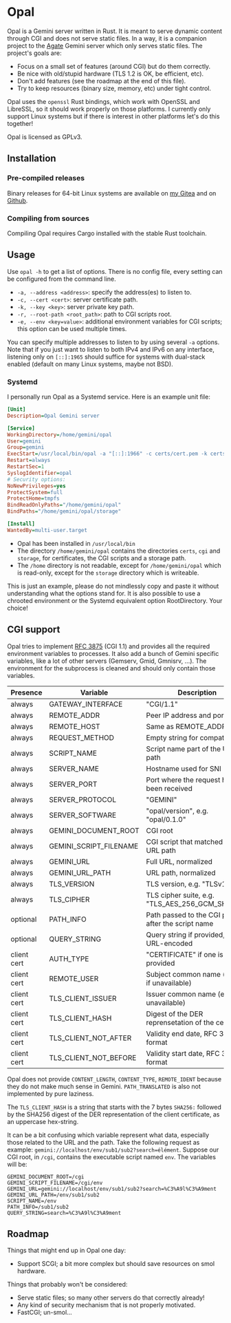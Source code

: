Opal
====

Opal is a Gemini server written in Rust. It is meant to serve dynamic content
through CGI and does not serve static files. In a way, it is a companion project
to the [Agate][agate] Gemini server which only serves static files. The
project's goals are:

- Focus on a small set of features (around CGI) but do them correctly.
- Be nice with old/stupid hardware (TLS 1.2 is OK, be efficient, etc).
- Don't add features (see the roadmap at the end of this file).
- Try to keep resources (binary size, memory, etc) under tight control.

Opal uses the `openssl` Rust bindings, which work with OpenSSL and LibreSSL, so
it should work properly on those platforms. I currently only support Linux
systems but if there is interest in other platforms let's do this together!

Opal is licensed as GPLv3.

[agate]: https://github.com/mbrubeck/agate/



Installation
------------

### Pre-compiled releases

Binary releases for 64-bit Linux systems are available on [my Gitea][gitea-rel]
and on [Github][gh-rel].

[gitea-rel]: https://git.dece.space/Dece/Opal/releases
[gh-rel]: https://github.com/Dece/Opal/releases

### Compiling from sources

Compiling Opal requires Cargo installed with the stable Rust toolchain.



Usage
-----

Use `opal -h` to get a list of options. There is no config file, every setting
can be configured from the command line.

- `-a, --address <address>`: specify the address(es) to listen to.
- `-c, --cert <cert>`: server certificate path.
- `-k, --key <key>`: server private key path.
- `-r, --root-path <root_path>`: path to CGI scripts root.
- `-e, --env <key=value>`: additional environment variables for CGI scripts;
    this option can be used multiple times.

You can specify multiple addresses to listen to by using several `-a` options.
Note that if you just want to listen to both IPv4 and IPv6 on any interface,
listening only on `[::]:1965` should suffice for systems with dual-stack
enabled (default on many Linux systems, maybe not BSD).

### Systemd

I personally run Opal as a Systemd service. Here is an example unit file:

``` ini
[Unit]
Description=Opal Gemini server

[Service]
WorkingDirectory=/home/gemini/opal
User=gemini
Group=gemini
ExecStart=/usr/local/bin/opal -a "[::]:1966" -c certs/cert.pem -k certs/key.pem -r cgi -e STORAGE_ROOT=storage
Restart=always
RestartSec=1
SyslogIdentifier=opal
# Security options:
NoNewPrivileges=yes
ProtectSystem=full
ProtectHome=tmpfs
BindReadOnlyPaths="/home/gemini/opal"
BindPaths="/home/gemini/opal/storage"

[Install]
WantedBy=multi-user.target
```

- Opal has been installed in `/usr/local/bin`
- The directory `/home/gemini/opal` contains the directories `certs`, `cgi` and
    `storage`, for certificates, the CGI scripts and a storage path.
- The `/home` directory is not readable, except for `/home/gemini/opal` which is
    read-only, except for the `storage` directory which is writeable.

This is just an example, please do not mindlessly copy and paste it without
understanding what the options stand for. It is also possible to use a chrooted
environment or the Systemd equivalent option RootDirectory. Your choice!



CGI support
-----------

Opal tries to implement [RFC 3875][rfc3875] (CGI 1.1) and provides all the
required environment variables to processes. It also add a bunch of Gemini
specific variables, like a lot of other servers (Gemserv, Gmid, Gmnisrv, …). The
environment for the subprocess is cleaned and should only contain those
variables.

[rfc3875]: https://datatracker.ietf.org/doc/html/rfc3875

| Presence    | Variable               | Description                                          |
|-------------|------------------------|------------------------------------------------------|
| always      | GATEWAY_INTERFACE      | "CGI/1.1"                                            |
| always      | REMOTE_ADDR            | Peer IP address and port                             |
| always      | REMOTE_HOST            | Same as REMOTE_ADDR                                  |
| always      | REQUEST_METHOD         | Empty string for compatibility                       |
| always      | SCRIPT_NAME            | Script name part of the URL path                     |
| always      | SERVER_NAME            | Hostname used for SNI                                |
| always      | SERVER_PORT            | Port where the request has been received             |
| always      | SERVER_PROTOCOL        | "GEMINI"                                             |
| always      | SERVER_SOFTWARE        | "opal/version", e.g. "opal/0.1.0"                    |
| always      | GEMINI_DOCUMENT_ROOT   | CGI root                                             |
| always      | GEMINI_SCRIPT_FILENAME | CGI script that matched the URL path                 |
| always      | GEMINI_URL             | Full URL, normalized                                 |
| always      | GEMINI_URL_PATH        | URL path, normalized                                 |
| always      | TLS_VERSION            | TLS version, e.g. "TLSv1.3"                          |
| always      | TLS_CIPHER             | TLS cipher suite, e.g. "TLS_AES_256_GCM_SHA384"      |
| optional    | PATH_INFO              | Path passed to the CGI process after the script name |
| optional    | QUERY_STRING           | Query string if provided, still URL-encoded          |
| client cert | AUTH_TYPE              | "CERTIFICATE" if one is provided                     |
| client cert | REMOTE_USER            | Subject common name (empty if unavailable)           |
| client cert | TLS_CLIENT_ISSUER      | Issuer common name (empty if unavailable)            |
| client cert | TLS_CLIENT_HASH        | Digest of the DER reprensetation of the cert         |
| client cert | TLS_CLIENT_NOT_AFTER   | Validity end date, RFC 3339 format                   |
| client cert | TLS_CLIENT_NOT_BEFORE  | Validity start date, RFC 3339 format                 |

Opal does not provide `CONTENT_LENGTH`, `CONTENT_TYPE`, `REMOTE_IDENT` because
they do not make much sense in Gemini. `PATH_TRANSLATED` is also not implemented
by pure laziness.

The `TLS_CLIENT_HASH` is a string that starts with the 7 bytes `SHA256:`
followed by the SHA256 digest of the DER representation of the client
certificate, as an uppercase hex-string.

It can be a bit confusing which variable represent what data, especially those
related to the URL and the path. Take the following request as example:
`gemini://localhost/env/sub1/sub2?search=élément`. Suppose our CGI root, in
`/cgi`, contains the executable script named `env`. The variables will be:

```
GEMINI_DOCUMENT_ROOT=/cgi
GEMINI_SCRIPT_FILENAME=/cgi/env
GEMINI_URL=gemini://localhost/env/sub1/sub2?search=%C3%A9l%C3%A9ment
GEMINI_URL_PATH=/env/sub1/sub2
SCRIPT_NAME=/env
PATH_INFO=/sub1/sub2
QUERY_STRING=search=%C3%A9l%C3%A9ment
```



Roadmap
-------

Things that might end up in Opal one day:

- Support SCGI; a bit more complex but should save resources on smol hardware.

Things that probably won't be considered:

- Serve static files; so many other servers do that correctly already!
- Any kind of security mechanism that is not properly motivated.
- FastCGI; un-smol…
